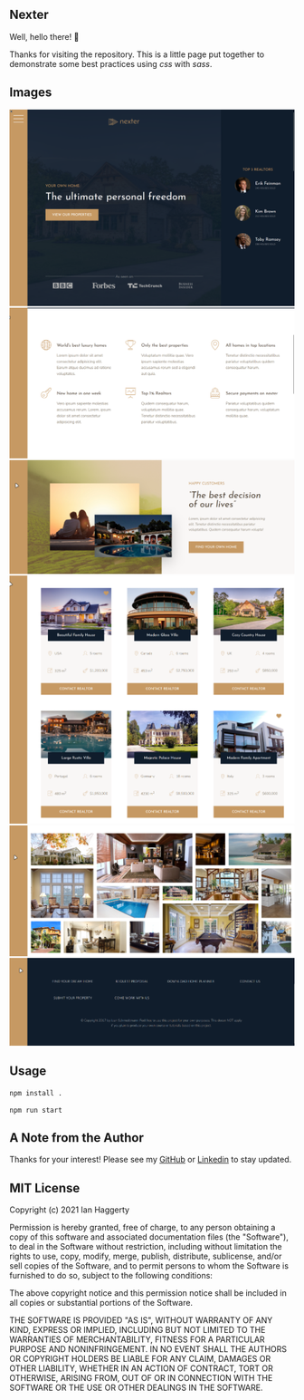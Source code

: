 ## Nexter

Well, hello there! 👋

Thanks for visiting the repository. This is a little page put together to demonstrate some best practices using _css_ with _sass_.

## Images

![1](./docs/images/1.png)
![2](./docs/images/2.png)
![3](./docs/images/3.png)
![4](./docs/images/4.png)
![5](./docs/images/5.png)
![6](./docs/images/6.png)

## Usage

```
npm install .
```

```
npm run start
```

## A Note from the Author

Thanks for your interest! Please see my [GitHub](https://github.com/ianhaggerty) or [Linkedin](https://www.linkedin.com/in/ihaggerty/) to stay updated.

## MIT License

Copyright (c) 2021 Ian Haggerty

Permission is hereby granted, free of charge, to any person obtaining a copy
of this software and associated documentation files (the "Software"), to deal
in the Software without restriction, including without limitation the rights
to use, copy, modify, merge, publish, distribute, sublicense, and/or sell
copies of the Software, and to permit persons to whom the Software is
furnished to do so, subject to the following conditions:

The above copyright notice and this permission notice shall be included in all
copies or substantial portions of the Software.

THE SOFTWARE IS PROVIDED "AS IS", WITHOUT WARRANTY OF ANY KIND, EXPRESS OR
IMPLIED, INCLUDING BUT NOT LIMITED TO THE WARRANTIES OF MERCHANTABILITY,
FITNESS FOR A PARTICULAR PURPOSE AND NONINFRINGEMENT. IN NO EVENT SHALL THE
AUTHORS OR COPYRIGHT HOLDERS BE LIABLE FOR ANY CLAIM, DAMAGES OR OTHER
LIABILITY, WHETHER IN AN ACTION OF CONTRACT, TORT OR OTHERWISE, ARISING FROM,
OUT OF OR IN CONNECTION WITH THE SOFTWARE OR THE USE OR OTHER DEALINGS IN THE
SOFTWARE.
